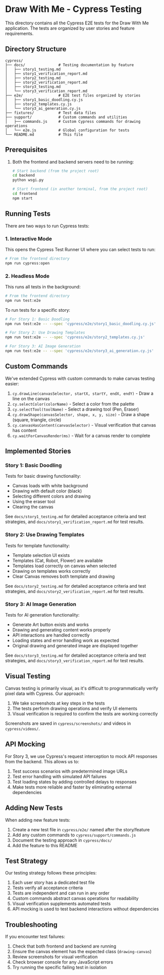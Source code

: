 # Draw With Me - Cypress Testing

This directory contains all the Cypress E2E tests for the Draw With Me application. The tests are organized by user stories and feature requirements.

## Directory Structure

```
cypress/
├── docs/               # Testing documentation by feature
│   ├── story1_testing.md
│   ├── story1_verification_report.md
│   ├── story2_testing.md
│   ├── story2_verification_report.md
│   ├── story3_testing.md
│   └── story3_verification_report.md
├── e2e/                # E2E test files organized by stories
│   ├── story1_basic_doodling.cy.js
│   ├── story2_templates.cy.js
│   └── story3_ai_generation.cy.js
├── fixtures/           # Test data files
├── support/            # Custom commands and utilities
│   ├── commands.js     # Custom Cypress commands for drawing operations
│   └── e2e.js          # Global configuration for tests
└── README.md           # This file
```

## Prerequisites

1. Both the frontend and backend servers need to be running:
   ```bash
   # Start backend (from the project root)
   cd backend
   python wsgi.py
   
   # Start frontend (in another terminal, from the project root)
   cd frontend
   npm start
   ```

## Running Tests

There are two ways to run Cypress tests:

### 1. Interactive Mode

This opens the Cypress Test Runner UI where you can select tests to run:

```bash
# From the frontend directory
npm run cypress:open
```

### 2. Headless Mode

This runs all tests in the background:

```bash
# From the frontend directory
npm run test:e2e
```

To run tests for a specific story:

```bash
# For Story 1: Basic Doodling
npm run test:e2e -- --spec 'cypress/e2e/story1_basic_doodling.cy.js'

# For Story 2: Use Drawing Templates
npm run test:e2e -- --spec 'cypress/e2e/story2_templates.cy.js'

# For Story 3: AI Image Generation
npm run test:e2e -- --spec 'cypress/e2e/story3_ai_generation.cy.js'
```

## Custom Commands

We've extended Cypress with custom commands to make canvas testing easier:

1. `cy.drawLine(canvasSelector, startX, startY, endX, endY)` - Draw a line on the canvas
2. `cy.selectColor(colorName)` - Select a color from the palette
3. `cy.selectTool(toolName)` - Select a drawing tool (Pen, Eraser)
4. `cy.drawShape(canvasSelector, shape, x, y, size)` - Draw a shape (square, triangle, circle)
5. `cy.canvasHasContent(canvasSelector)` - Visual verification that canvas has content
6. `cy.waitForCanvasRender(ms)` - Wait for a canvas render to complete

## Implemented Stories

### Story 1: Basic Doodling

Tests for basic drawing functionality:
- Canvas loads with white background
- Drawing with default color (black)
- Selecting different colors and drawing
- Using the eraser tool
- Clearing the canvas

See `docs/story1_testing.md` for detailed acceptance criteria and test strategies, and `docs/story1_verification_report.md` for test results.

### Story 2: Use Drawing Templates

Tests for template functionality:
- Template selection UI exists
- Templates (Cat, Robot, Flower) are available
- Templates load correctly on canvas when selected
- Drawing on templates works correctly
- Clear Canvas removes both template and drawing

See `docs/story2_testing.md` for detailed acceptance criteria and test strategies, and `docs/story2_verification_report.md` for test results.

### Story 3: AI Image Generation

Tests for AI generation functionality:
- Generate Art button exists and works
- Drawing and generating content works properly
- API interactions are handled correctly
- Loading states and error handling work as expected
- Original drawing and generated image are displayed together

See `docs/story3_testing.md` for detailed acceptance criteria and test strategies, and `docs/story3_verification_report.md` for test results.

## Visual Testing

Canvas testing is primarily visual, as it's difficult to programmatically verify pixel data with Cypress. Our approach:

1. We take screenshots at key steps in the tests
2. The tests perform drawing operations and verify UI elements
3. Visual verification is required to confirm the tests are working correctly

Screenshots are saved in `cypress/screenshots/` and videos in `cypress/videos/`.

## API Mocking

For Story 3, we use Cypress's request interception to mock API responses from the backend. This allows us to:

1. Test success scenarios with predetermined image URLs
2. Test error handling with simulated API failures
3. Test loading states by adding controlled delays to responses
4. Make tests more reliable and faster by eliminating external dependencies

## Adding New Tests

When adding new feature tests:

1. Create a new test file in `cypress/e2e/` named after the story/feature
2. Add any custom commands to `cypress/support/commands.js`
3. Document the testing approach in `cypress/docs/`
4. Add the feature to this README

## Test Strategy

Our testing strategy follows these principles:

1. Each user story has a dedicated test file
2. Tests verify all acceptance criteria
3. Tests are independent and can run in any order
4. Custom commands abstract canvas operations for readability
5. Visual verification supplements automated tests
6. API mocking is used to test backend interactions without dependencies

## Troubleshooting

If you encounter test failures:

1. Check that both frontend and backend are running
2. Ensure the canvas element has the expected class (`drawing-canvas`)
3. Review screenshots for visual verification
4. Check browser console for any JavaScript errors
5. Try running the specific failing test in isolation 